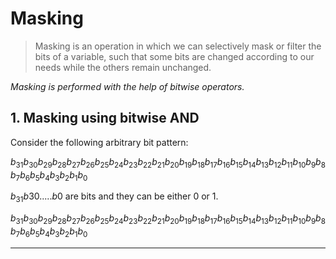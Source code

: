 # Masking

> Masking is an operation in which we can selectively mask or filter the bits of a variable, such that some bits are changed according to our needs while the others remain unchanged.

_Masking is performed with the help of bitwise operators._

## 1. Masking using bitwise AND

Consider the following arbitrary bit pattern:

$b_{31}b_{30}b_{29}b_{28}b_{27}b_{26}b_{25}b_{24}b_{23}b_{22}b_{21}b_{20}b_{19}b_{18}b_{17}b_{16}b_{15}b_{14}b_{13}b_{12}b_{11}b_{10}b_9b_8b_7b_6b_5b_4b_3b_2b_1b_0$

$b_{31}b{30}.....b{0}$ are bits and they can be either 0 or 1.


$b_{31}b_{30}b_{29}b_{28}b_{27}b_{26}b_{25}b_{24} b_{23}b_{22}b_{21}b_{20}b_{19}b_{18}b_{17}b_{16} b_{15}b_{14}b_{13}b_{12}b_{11}b_{10}b_9b_8 b_7b_6b_5b_4b_3b_2b_1b_0$





---
